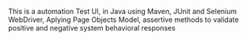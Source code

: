 This is a automation Test UI, in Java using Maven, JUnit and Selenium WebDriver, Aplying Page Objects Model, assertive methods to validate positive and negative system behavioral responses
